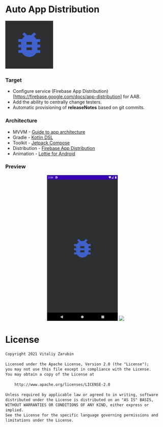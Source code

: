Auto App Distribution
===================

![picture](data/preview0.png)

### Target

* Configure service (Firebase App Distribution)[https://firebase.google.com/docs/app-distribution] for AAB.
* Add the ability to centrally change testers.
* Automatic provisioning of **releaseNotes** based on git commits.

### Architecture

* MVVM - [Guide to app architecture](https://developer.android.com/jetpack/guide)
* Gradle - [Kotlin DSL](https://docs.gradle.org/current/userguide/kotlin_dsl.html)
* Toolkit - [Jetpack Compose](https://developer.android.com/jetpack/compose)
* Distribution - [Firebase App Distribution](https://firebase.google.com/docs/app-distribution)
* Animation - [Lottie for Android](http://airbnb.io/lottie/#/android-compose)

### Preview
<p align="center">
<img src="data/preview1.png" width="44%"/>
<img src="data/preview3.gif" width="44%"/>
</p>

# License

```
Copyright 2021 Vitaliy Zarubin

Licensed under the Apache License, Version 2.0 (the "License");
you may not use this file except in compliance with the License.
You may obtain a copy of the License at

    http://www.apache.org/licenses/LICENSE-2.0

Unless required by applicable law or agreed to in writing, software
distributed under the License is distributed on an "AS IS" BASIS,
WITHOUT WARRANTIES OR CONDITIONS OF ANY KIND, either express or implied.
See the License for the specific language governing permissions and
limitations under the License.
```